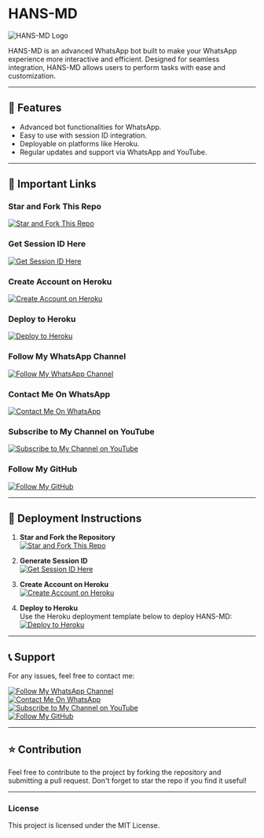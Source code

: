 # HANS-MD

![HANS-MD Logo](https://files.catbox.moe/cnkqte.webp)

HANS-MD is an advanced WhatsApp bot built to make your WhatsApp experience more interactive and efficient. Designed for seamless integration, HANS-MD allows users to perform tasks with ease and customization.

---

## 🌟 Features

- Advanced bot functionalities for WhatsApp.  
- Easy to use with session ID integration.  
- Deployable on platforms like Heroku.  
- Regular updates and support via WhatsApp and YouTube.

---

## 🔗 Important Links

### Star and Fork This Repo  
[![Star and Fork This Repo](https://img.shields.io/badge/Star%20%26%20Fork%20This%20Repo-blue?style=for-the-badge&logo=github)](https://github.com/Mrhanstz/HANS-MD)

### Get Session ID Here  
[![Get Session ID Here](https://img.shields.io/badge/Get%20Session%20ID-orange?style=for-the-badge)](https://hans-md-session-id-sowl.onrender.com/)

### Create Account on Heroku  
[![Create Account on Heroku](https://img.shields.io/badge/Create%20Account%20on%20Heroku-purple?style=for-the-badge&logo=heroku)](https://heroku.com)

### Deploy to Heroku  
[![Deploy to Heroku](https://img.shields.io/badge/Deploy%20to%20Heroku-green?style=for-the-badge&logo=heroku)](https://github.com/Mrhannstz/HANS-MD)

### Follow My WhatsApp Channel  
[![Follow My WhatsApp Channel](https://img.shields.io/badge/Follow%20My%20WhatsApp%20Channel-brightgreen?style=for-the-badge&logo=whatsapp)](https://whatsapp.com/channel/0029VasiOoR3bbUw5aV4qB31)

### Contact Me On WhatsApp  
[![Contact Me On WhatsApp](https://img.shields.io/badge/Contact%20Me%20On%20WhatsApp-brightgreen?style=for-the-badge&logo=whatsapp)](https://wa.me/255756530143)

### Subscribe to My Channel on YouTube  
[![Subscribe to My Channel on YouTube](https://img.shields.io/badge/Subscribe%20to%20My%20Channel%20on%20YouTube-red?style=for-the-badge&logo=youtube)](https://www.youtube.com/@HANS-TECH)

### Follow My GitHub  
[![Follow My GitHub](https://img.shields.io/badge/Follow%20My%20GitHub-blueviolet?style=for-the-badge&logo=github)](https://github.com/Mrhanstz)

---

## 🚀 Deployment Instructions

1. **Star and Fork the Repository**  
   [![Star and Fork This Repo](https://img.shields.io/badge/Star%20%26%20Fork%20This%20Repo-blue?style=for-the-badge&logo=github)](https://github.com/Mrhanstz/HANS-MD)

2. **Generate Session ID**  
   [![Get Session ID Here](https://img.shields.io/badge/Get%20Session%20ID-orange?style=for-the-badge)](https://hans-md-session-id-sowl.onrender.com/)

3. **Create Account on Heroku**  
   [![Create Account on Heroku](https://img.shields.io/badge/Create%20Account%20on%20Heroku-purple?style=for-the-badge&logo=heroku)](https://heroku.com)

4. **Deploy to Heroku**  
   Use the Heroku deployment template below to deploy HANS-MD:  
   [![Deploy to Heroku](https://img.shields.io/badge/Deploy%20to%20Heroku-green?style=for-the-badge&logo=heroku)](https://github.com/Mrhannstz/HANS-MD)

---

## 📞 Support

For any issues, feel free to contact me:  

[![Follow My WhatsApp Channel](https://img.shields.io/badge/Follow%20My%20WhatsApp%20Channel-brightgreen?style=for-the-badge&logo=whatsapp)](https://whatsapp.com/channel/0029VasiOoR3bbUw5aV4qB31)  
[![Contact Me On WhatsApp](https://img.shields.io/badge/Contact%20Me%20On%20WhatsApp-brightgreen?style=for-the-badge&logo=whatsapp)](https://wa.me/255756530143)  
[![Subscribe to My Channel on YouTube](https://img.shields.io/badge/Subscribe%20to%20My%20Channel%20on%20YouTube-red?style=for-the-badge&logo=youtube)](https://www.youtube.com/@HANS-TECH)  
[![Follow My GitHub](https://img.shields.io/badge/Follow%20My%20GitHub-blueviolet?style=for-the-badge&logo=github)](https://github.com/Mrhanstz)

---

## ⭐ Contribution

Feel free to contribute to the project by forking the repository and submitting a pull request. Don't forget to star the repo if you find it useful!

---

### License

This project is licensed under the MIT License.
